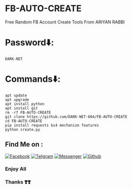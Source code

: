 # FB-AUTO-CREATE
Free Random FB Account Create Tools From ARIYAN RABBI 

# Password⬇️:
```
DARK-NET
```
# Commands⬇️:
```
apt update
apt upgrade
apt install python
apt install git
rm -rf FB-AUTO-CREATE
git clone https://github.com/DARK-NET-604/FB-AUTO-CREATE
cd FB-AUTO-CREATE
pip install requests bs4 mechanize features
python create.py
```
## Find Me on :

[![Facebook](https://img.shields.io/badge/Facebook-green?style=for-the-badge&logo=facebook)](https://www.facebook.com/DARK.NET.604?mibextid=ZbWKwL)
[![Teligram](https://img.shields.io/badge/Chat-Teligram-blue?style=for-the-badge&logo=teligram)](https://t.me/dark_net12)
[![Messenger](https://img.shields.io/badge/Chat-Messenger-blue?style=for-the-badge&logo=messenger)](https://m.me/DARK.NET.604)
[![Github](https://img.shields.io/badge/Github-Github-143green?style=for-the-badge&logo=github)](https://github.com/DARK.NET.604)


### Enjoy All
### Thanks ❣️❣️
